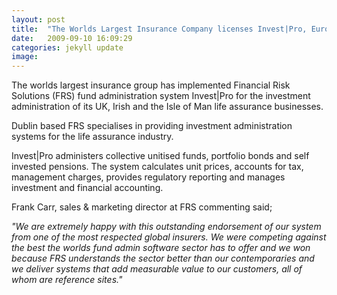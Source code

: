 ```yaml
---
layout: post
title:  "The Worlds Largest Insurance Company licenses Invest|Pro, Europe’s leading fund admin system"
date:   2009-09-10 16:09:29
categories: jekyll update
image: 
---
```


The worlds largest insurance group has implemented Financial Risk Solutions (FRS) fund administration system Invest|Pro for the investment administration of its UK, Irish and the Isle of Man life assurance businesses.

Dublin based FRS specialises in providing investment administration systems for the life assurance industry.

Invest|Pro administers collective unitised funds, portfolio bonds and self invested pensions. The system calculates unit prices, accounts for tax, management charges, provides regulatory reporting and manages investment and financial accounting.

Frank Carr, sales & marketing director at FRS commenting said;

*"We are extremely happy with this outstanding endorsement of our system from one of the most respected global insurers. We were competing against the best the worlds fund admin software sector has to offer and we won because FRS understands the sector better than our contemporaries and we deliver systems that add measurable value to our customers, all of whom are reference sites."*